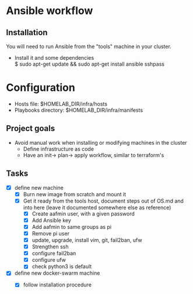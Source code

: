 # Ansible workflow

## Installation
You will need to run Ansible from the "tools" machine in your cluster.  
- Install it and some dependencies  
$ sudo apt-get update && sudo apt-get install ansible sshpass

# Configuration
- Hosts file:
$HOMELAB_DIR/infra/hosts
- Playbooks directory:
$HOMELAB_DIR/infra/manifests

## Project goals
- Avoid manual work when installing or modifying machines in the cluster
  - Define infrastructure as code
  - Have an init-> plan-> apply workflow, similar to terraform's

## Tasks
- [x] define new machine
  - [x] Burn new image from scratch and mount it
  - [x] Get it ready from the tools host, document steps out of OS.md and into here (leave it documented somewhere else as reference)
    - [x] Create aafmin user, with a given password
    - [x] Add Ansible key
    - [x] Add aafmin to same groups as pi
    - [x] Remove pi user
    - [x] update, upgrade, install vim, git, fail2ban, ufw
    - [x] Strengthen ssh
    - [x] configure fail2ban
    - [x] configure ufw
    - [x] check python3 is default
- [x] define new docker-swarm machine
  - [x] follow installation procedure

